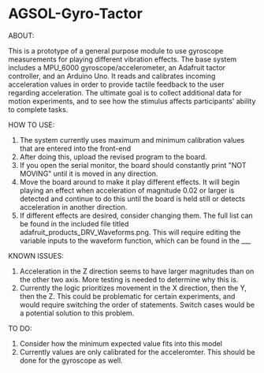 # AGSOL-Gyro-Tactor
ABOUT:

This is a prototype of a general purpose module to use gyroscope measurements for playing different vibration effects. The base system includes a MPU_6000 gyroscope/accelerometer, an Adafruit tactor controller, and an Arduino Uno. It reads and calibrates incoming acceleration values in order to provide tactile feedback to the user regarding acceleration. The ultimate goal is to collect additional data for motion experiments, and to see how the stimulus affects participants' ability to complete tasks.

HOW TO USE:
  1. The system currently uses maximum and minimum calibration values that are entered into the front-end
  2. After doing this, upload the revised program to the board.
  3. If you open the serial monitor, the board should constantly print "NOT MOVING" until it is moved in any direction.
  4. Move the board around to make it play different effects. It will begin playing an effect when acceleration of magnitude 0.02 or larger is detected and continue to do this until the board is held still or detects acceleration in another direction.
  5. If different effects are desired, consider changing them. The full list can be found in the included file titled adafruit_products_DRV_Waveforms.png. This will require editing the variable inputs to the waveform function, which can be found in the ___
  
KNOWN ISSUES:
  1. Acceleration in the Z direction seems to have larger magnitudes than on the other two axis. More testing is needed to determine why      this is.
  2. Currently the logic prioritizes movement in the X direction, then the Y, then the Z. This could be problematic for certain experiments, and would require switching the order of statements. Switch cases would be a potential solution to this problem.
   
TO DO:
  1. Consider how the minimum expected value fits into this model
  2. Currently values are only calibrated for the acceleromter. This should be done for the gyroscope as well.
